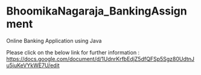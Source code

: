 # BhoomikaNagaraja_BankingAssignment
Online Banking Application using Java

Please click on the below link for further information :
https://docs.google.com/document/d/1UdnrKrfbEdjZ5dfQFSp5Sgz80UdtnJu5juKeVYkWE7U/edit

